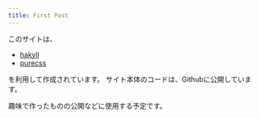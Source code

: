 ```yaml
---
title: First Post
---
```


このサイトは、

- [hakyll](http://jaspervdj.be/hakyll)
- [purecss](http://purecss.io/)

を利用して作成されています。
サイト本体のコードは、Githubに公開しています。

趣味で作ったものの公開などに使用する予定です。
